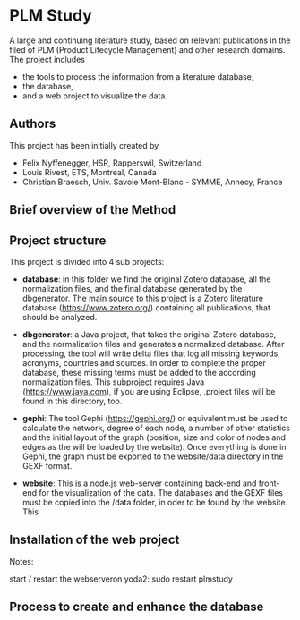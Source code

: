 # PLM Study
A large and continuing literature study, based on relevant publications in the filed of PLM (Product Lifecycle Management) and other research domains. 
The project includes 
 * the tools to process the information from a literature database, 
 * the database,
 * and a web project to visualize the data.

## Authors
This project has been initially created by

* Felix Nyffenegger, HSR, Rapperswil, Switzerland
* Louis Rivest, ETS, Montreal, Canada
* Christian Braesch, Univ. Savoie Mont-Blanc - SYMME, Annecy, France

## Brief overview of the Method

## Project structure

This project is divided into 4 sub projects:

* __database__: in this folder we find the original Zotero database, all the normalization files, and the final database generated by the dbgenerator. The main source to this project is a Zotero literature database (https://www.zotero.org/) containing all publications, that should be analyzed.

* __dbgenerator__: a Java project, that takes the original Zotero database, and the normalization files and generates a normalized database. After processing, the tool will write delta files that log all missing keywords, acronyms, countries and sources. In order to complete the proper database, these missing terms must be added to the according normalization files. This subproject requires Java (https://www.java.com), if you are using Eclipse, .project files will be found in this directory, too.

* __gephi__: The tool Gephi (https://gephi.org/) or equivalent must be used to calculate the network, degree of each node, a number of other statistics and the initial layout of the graph (position, size and color of nodes and edges as the will be loaded by the website). Once everything is done in Gephi, the graph must be exported to the website/data directory in the GEXF format.

* __website__: This is a node.js web-server containing back-end and front-end for the visualization of the data. The databases and the GEXF files must be copied into the /data folder, in oder to be found by the website. This 



## Installation of the web project

Notes:

start / restart the webserveron yoda2: sudo restart plmstudy

## Process to create and enhance the database


